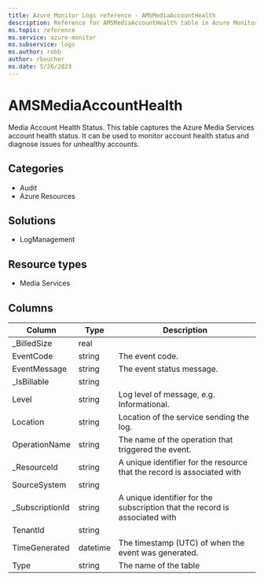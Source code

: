 ```yaml
---
title: Azure Monitor Logs reference - AMSMediaAccountHealth
description: Reference for AMSMediaAccountHealth table in Azure Monitor Logs.
ms.topic: reference
ms.service: azure-monitor
ms.subservice: logs
ms.author: robb
author: rboucher
ms.date: 5/26/2023
---
```


# AMSMediaAccountHealth

 Media Account Health Status. This table captures the Azure Media Services account health status. It can be used to monitor account health status and diagnose issues for unhealthy accounts.

## Categories

- Audit
- Azure Resources
## Solutions

- LogManagement
## Resource types

- Media Services




## Columns

| Column | Type | Description |
| --- | --- | --- |
| _BilledSize | real |  |
| EventCode | string | The event code. |
| EventMessage | string | The event status message. |
| _IsBillable | string |  |
| Level | string | Log level of message, e.g. Informational. |
| Location | string | Location of the service sending the log. |
| OperationName | string | The name of the operation that triggered the event. |
| _ResourceId | string | A unique identifier for the resource that the record is associated with |
| SourceSystem | string |  |
| _SubscriptionId | string | A unique identifier for the subscription that the record is associated with |
| TenantId | string |  |
| TimeGenerated | datetime | The timestamp (UTC) of when the event was generated. |
| Type | string | The name of the table |
